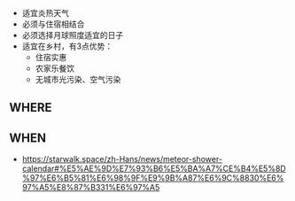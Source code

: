 - 适宜炎热天气
- 必须与住宿相结合
- 必须选择月球照度适宜的日子
- 适宜在乡村，有3点优势：
	- 住宿实惠
	- 农家乐餐饮
	- 无城市光污染、空气污染

## WHERE

## WHEN

- https://starwalk.space/zh-Hans/news/meteor-shower-calendar#%E5%AE%9D%E7%93%B6%E5%BA%A7%CE%B4%E5%8D%97%E6%B5%81%E6%98%9F%E9%9B%A87%E6%9C%8830%E6%97%A5%E8%87%B331%E6%97%A5

